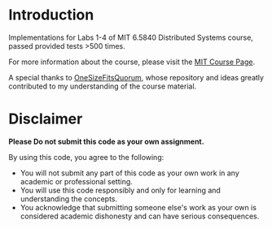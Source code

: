 # Introduction

Implementations for Labs 1-4 of MIT 6.5840 Distributed Systems course, passed provided tests >500 times.

For more information about the course, please visit the [MIT Course Page](https://pdos.csail.mit.edu/6.824/general.html).

A special thanks to [OneSizeFitsQuorum](https://github.com/OneSizeFitsQuorum/MIT6.824-2021), whose repository and ideas greatly contributed to my understanding of the course material.

# Disclaimer

**Please Do not submit this code as your own assignment.**

By using this code, you agree to the following:
- You will not submit any part of this code as your own work in any academic or professional setting.
- You will use this code responsibly and only for learning and understanding the concepts.
- You acknowledge that submitting someone else's work as your own is considered academic dishonesty and can have serious consequences.
